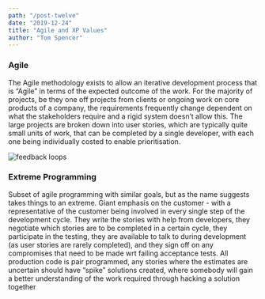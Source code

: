 ```yaml
---
path: "/post-twelve"
date: "2019-12-24"
title: "Agile and XP Values"
author: "Tom Spencer"
---
```


### Agile
The Agile methodology exists to allow an iterative development process that is “Agile” in terms of the expected outcome of the work.
For the majority of projects, be they one off projects from clients or ongoing work on core products of a company, the requirements frequently change dependent on what the stakeholders require and a rigid system doesn’t allow this.
The large projects are broken down into user stories, which are typically quite small units of work, that can be completed by a single developer, with each one being individually costed to enable prioritisation.

![feedback loops](https://en.wikipedia.org/wiki/Extreme_programming#/media/File:Extreme_Programming.png)

### Extreme Programming

Subset of agile programming with similar goals, but as the name suggests takes things to an extreme.
Giant emphasis on the customer - with a representative of the customer being involved in every single step of the development cycle. They write the stories with help from developers, they negotiate which stories are to be completed in a certain cycle, they participate in the testing, they are available to talk to during development (as user stories are rarely completed), and they sign off on any compromises that need to be made wrt failing acceptance tests.
All production code is pair programmed, any stories where the estimates are uncertain should have “spike” solutions created, where somebody will gain a better understanding of the work required through hacking a solution together
